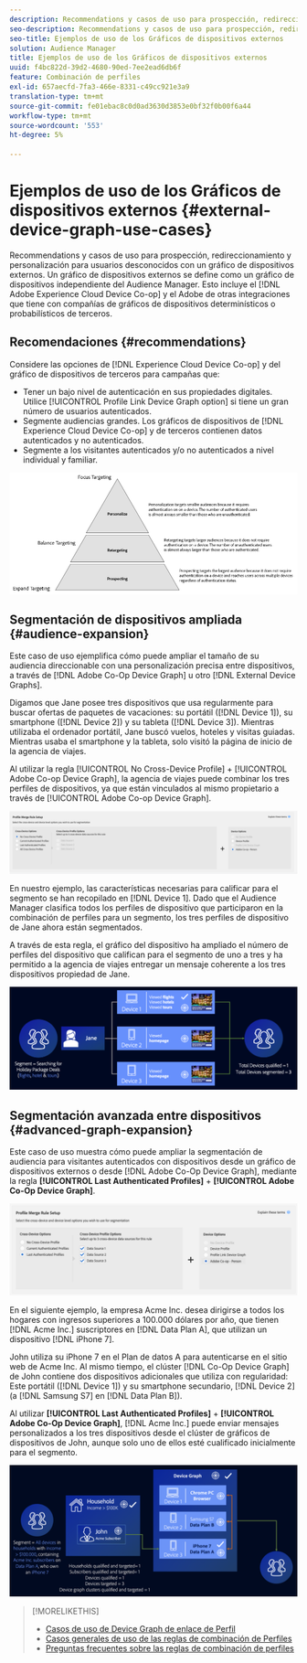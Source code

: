```yaml
---
description: Recommendations y casos de uso para prospección, redireccionamiento y personalización para usuarios desconocidos con un gráfico de dispositivos externos. Un gráfico de dispositivos externos se define como un gráfico de dispositivos independiente del Audience Manager. Esto incluye Adobe Experience Cloud Device Co-op y otros Adobes de integraciones que tiene con compañías de gráficos de dispositivos determinísticos o probabilísticos de terceros.
seo-description: Recommendations y casos de uso para prospección, redireccionamiento y personalización para usuarios desconocidos con un gráfico de dispositivos externos. Un gráfico de dispositivos externos se define como un gráfico de dispositivos independiente del Audience Manager. Esto incluye Adobe Experience Cloud Device Co-op y otros Adobes de integraciones que tiene con compañías de gráficos de dispositivos determinísticos o probabilísticos de terceros.
seo-title: Ejemplos de uso de los Gráficos de dispositivos externos
solution: Audience Manager
title: Ejemplos de uso de los Gráficos de dispositivos externos
uuid: f4bc822d-39d2-4680-90ed-7ee2ead6db6f
feature: Combinación de perfiles
exl-id: 657aecfd-7fa3-466e-8331-c49cc921e3a9
translation-type: tm+mt
source-git-commit: fe01ebac8c0d0ad3630d3853e0bf32f0b00f6a44
workflow-type: tm+mt
source-wordcount: '553'
ht-degree: 5%

---
```


# Ejemplos de uso de los Gráficos de dispositivos externos {#external-device-graph-use-cases}

Recommendations y casos de uso para prospección, redireccionamiento y personalización para usuarios desconocidos con un gráfico de dispositivos externos. Un gráfico de dispositivos externos se define como un gráfico de dispositivos independiente del Audience Manager. Esto incluye el [!DNL Adobe Experience Cloud Device Co-op] y el Adobe de otras integraciones que tiene con compañías de gráficos de dispositivos determinísticos o probabilísticos de terceros.

## Recomendaciones {#recommendations}

Considere las opciones de [!DNL Experience Cloud Device Co-op] y del gráfico de dispositivos de terceros para campañas que:

* Tener un bajo nivel de autenticación en sus propiedades digitales. Utilice [!UICONTROL Profile Link Device Graph option] si tiene un gran número de usuarios autenticados.
* Segmente audiencias grandes. Los gráficos de dispositivos de [!DNL Experience Cloud Device Co-op] y de terceros contienen datos autenticados y no autenticados.
* Segmente a los visitantes autenticados y/o no autenticados a nivel individual y familiar.

![](assets/merge-rule-triangle1.png)
<!-- 
## Prospecting/Branding Use Case {#prospecting-branding-use-cases}

A branding campaign is designed to reach as many people as possible. It places few limits on segment qualification. But, these campaigns can waste budget and impressions by constantly targeting people who see your content multiple times and don't convert. A [!UICONTROL Profile Merge] rule that uses the [!DNL Device Co-op] or third-party option can help you create an efficient branding campaign. For example, you can add these unknown users to a "not in-market" segment after seeing them across multiple devices for your set frequency cap.

<table id="table_00F6EED172574E80A38CADA8A92A23B1"> 
 <thead> 
  <tr> 
   <th colname="col1" class="entry"> Use Case </th> 
   <th colname="col2" class="entry"> Description </th> 
  </tr> 
 </thead>
 <tbody> 
  <tr> 
   <td colname="col1"> <p> <b>Conditions</b> </p> </td> 
   <td colname="col2">This use case assumes these conditions: <p> 
     <ul id="ul_F5CA7EE525774F7EBA5FBB5F94E4EDC8"> 
      <li id="li_81AE304924724146A24FAB5B6533AD8E">You want to deliver a maximum of 10 impressions to an anonymous user for a specific ad campaign. </li> 
      <li id="li_E371F989735245B0B82433DE240D56D0">A user has 4 devices and may or may not have authenticated on your site. </li> 
      <li id="li_9231ABE15CA249E6B79D8BF0E511FD33">An anonymous user sees the ad a total of 10 times while browsing in an unauthenticated state on their current device and 3 devices linked to the current device by an external device graph. </li> 
      <li id="li_8C276C07019C49EFA3A0D0D54CF73C31">You have defined an <span class="keyword"> Audience Manager</span> segment to qualify anonymous users after they have seen 10 impressions. </li> 
     </ul> </p> </td> 
  </tr> 
  <tr> 
   <td colname="col1"> <p> <b>Results</b> </p> </td> 
   <td colname="col2"> <p>Given these conditions, <span class="keyword"> Audience Manager</span>: </p> <p> 
     <ul id="ul_8E988B1005324526BC6DC6637BBACCFB"> 
      <li id="li_C9DD546754914BACB8F4C92C7D4ED70E">Merges the anonymous, unauthenticated activity collected from the current device and the 3 devices linked by the external device graph (the ad impressions from each device). </li> 
      <li id="li_FB55CB9116074525BA30FF062D1136AE">Evaluates the unauthenticated user for segment qualification based on a combination of anonymous activity across all 3 devices linked by the external device graph and the current device. </li> 
      <li id="li_B28EB32F718145A7ABBDAC0AF75E2AFC">Sends the segment to any real-time destination for use as a suppression segment on the current device and all 3 devices linked by the external device graph. </li> 
     </ul> </p> </td> 
  </tr> 
 </tbody> 
</table>

## Retargeting or Site Personalization Use Case {#retargeting-use-case}

These strategies are designed to bring an unauthenticated or unknown user back to your site or personalize their browsing experience while they're on-site.

<table id="table_0EE2052AA3E744B3B76036FC06B5A453"> 
 <thead> 
  <tr> 
   <th colname="col1" class="entry"> Use Case </th> 
   <th colname="col2" class="entry"> Description </th> 
  </tr> 
 </thead>
 <tbody> 
  <tr> 
   <td colname="col1"> <p> <b>Conditions</b> </p> </td> 
   <td colname="col2">This use case assumes these conditions: <p> 
     <ul id="ul_FD0B869B4AF3453FAEC9BA3A45ABF039"> 
      <li id="li_8E30BAED42E94AB3B81FCB1C7464E5FC">You want to deliver a personalized on-site and/or off-site experience to an anonymous user based on their activity on your site while in an unauthenticated state. </li> 
      <li id="li_3DBE53BA94324F1BA1C52A37AD4E426C">A user has multiple devices and may or may not have authenticated to your site. </li> 
      <li id="li_F867AFBDC1A54CD6A68AB0EC196E27C9">A user views multiple pages on your site while browsing in an unauthenticated state on their current device and 3 other devices linked by an external device graph. </li> 
      <li id="li_7E35D77949CE4E69BD51655AA4C40BEE">You have defined an <span class="keyword"> Audience Manager</span> segment to qualify users after they have viewed multiple pages on your site while browsing in an unauthenticated state.</li>
     </ul> </p> </td> 
  </tr> 
  <tr> 
   <td colname="col1"> <p> <b>Results</b> </p> </td> 
   <td colname="col2"> <p>Given these conditions, <span class="wintitle"> Audience Manager</span>: </p> <p> 
     <ul id="ul_301339426B0643B295DC5B17E1939CFB"> 
      <li id="li_7E8BC3B179804F4A929497DE81E76911">Merges the anonymous, unauthenticated activity collected from the current devices and the 3 devices linked by the external device graph (the multiple page views from each device). </li> 
      <li id="li_803EFD58AA124A5BBC8279C4DC695544">Evaluates the unauthenticated user for segment qualification based on a combination of anonymous activity across all 3 devices linked by the external device graph and the current device. </li> 
      <li id="li_98D749268CC5456CBC9CF3BF5EB91BA8">Sends the segment to any real-time destination to deliver a personalized on-site and/or off-site experience across the current device and all 3 devices linked by the external device graph. </li>
     </ul> </p> </td>
  </tr>
 </tbody>
</table> -->

## Segmentación de dispositivos ampliada {#audience-expansion}

Este caso de uso ejemplifica cómo puede ampliar el tamaño de su audiencia direccionable con una personalización precisa entre dispositivos, a través de [!DNL Adobe Co-Op Device Graph] u otro [!DNL External Device Graphs].

Digamos que Jane posee tres dispositivos que usa regularmente para buscar ofertas de paquetes de vacaciones: su portátil ([!DNL Device 1]), su smartphone ([!DNL Device 2]) y su tableta ([!DNL Device 3]). Mientras utilizaba el ordenador portátil, Jane buscó vuelos, hoteles y visitas guiadas. Mientras usaba el smartphone y la tableta, solo visitó la página de inicio de la agencia de viajes.

Al utilizar la regla [!UICONTROL No Cross-Device Profile] + [!UICONTROL Adobe Co-op Device Graph], la agencia de viajes puede combinar los tres perfiles de dispositivos, ya que están vinculados al mismo propietario a través de [!UICONTROL Adobe Co-op Device Graph].

![audience-expand-rule](assets/audience-expansion-rule.png)

En nuestro ejemplo, las características necesarias para calificar para el segmento se han recopilado en [!DNL Device 1]. Dado que el Audience Manager clasifica todos los perfiles de dispositivo que participaron en la combinación de perfiles para un segmento, los tres perfiles de dispositivo de Jane ahora están segmentados.

A través de esta regla, el gráfico del dispositivo ha ampliado el número de perfiles del dispositivo que califican para el segmento de uno a tres y ha permitido a la agencia de viajes entregar un mensaje coherente a los tres dispositivos propiedad de Jane.

![audience-expand](assets/audience-expansion.png)

## Segmentación avanzada entre dispositivos {#advanced-graph-expansion}

Este caso de uso muestra cómo puede ampliar la segmentación de audiencia para visitantes autenticados con dispositivos desde un gráfico de dispositivos externos o desde [!DNL Adobe Co-Op Device Graph], mediante la regla **[!UICONTROL Last Authenticated Profiles]** + **[!UICONTROL Adobe Co-Op Device Graph]**.

![último dispositivo-gráfico](assets/last-device-coop.png)

En el siguiente ejemplo, la empresa Acme Inc. desea dirigirse a todos los hogares con ingresos superiores a 100.000 dólares por año, que tienen [!DNL Acme Inc.] suscriptores en [!DNL Data Plan A], que utilizan un dispositivo [!DNL iPhone 7].

John utiliza su iPhone 7 en el Plan de datos A para autenticarse en el sitio web de Acme Inc. Al mismo tiempo, el clúster [!DNL Co-Op Device Graph] de John contiene dos dispositivos adicionales que utiliza con regularidad: Este portátil ([!DNL Device 1]) y su smartphone secundario, [!DNL Device 2] (a [!DNL Samsung S7] en [!DNL Data Plan B]).

Al utilizar **[!UICONTROL Last Authenticated Profiles]** + **[!UICONTROL Adobe Co-Op Device Graph]**, [!DNL Acme Inc.] puede enviar mensajes personalizados a los tres dispositivos desde el clúster de gráficos de dispositivos de John, aunque solo uno de ellos esté cualificado inicialmente para el segmento.

![expansión de gráficos avanzados](assets/advanced-device-graph-expansion.png)

>[!MORELIKETHIS]
>
>* [Casos de uso de Device Graph de enlace de Perfil](profile-link-use-case.md)
>* [Casos generales de uso de las reglas de combinación de Perfiles](merge-rule-targeting-options.md)
>* [Preguntas frecuentes sobre las reglas de combinación de perfiles](../../faq/faq-profile-merge.md)

